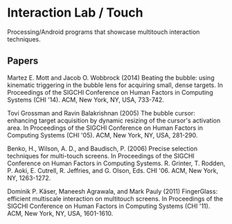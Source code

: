 # Interaction Lab / Touch

Processing/Android programs that showcase multitouch interaction techniques.

## Papers

Martez E. Mott and Jacob O. Wobbrock (2014) Beating the bubble: using kinematic triggering in the bubble lens for acquiring small, dense targets. In Proceedings of the SIGCHI Conference on Human Factors in Computing Systems (CHI '14). ACM, New York, NY, USA, 733-742.

Tovi Grossman and Ravin Balakrishnan (2005) The bubble cursor: enhancing target acquisition by dynamic resizing of the cursor's activation area. In Proceedings of the SIGCHI Conference on Human Factors in Computing Systems (CHI '05). ACM, New York, NY, USA, 281-290.

Benko, H., Wilson, A. D., and Baudisch, P. (2006) Precise selection techniques for multi-touch screens. In Proceedings of the SIGCHI Conference on Human Factors in Computing Systems. R. Grinter, T. Rodden, P. Aoki, E. Cutrell, R. Jeffries, and G. Olson, Eds. CHI '06. ACM, New York, NY, 1263-1272. 

Dominik P. Käser, Maneesh Agrawala, and Mark Pauly (2011) FingerGlass: efficient multiscale interaction on multitouch screens. In Proceedings of the SIGCHI Conference on Human Factors in Computing Systems (CHI '11). ACM, New York, NY, USA, 1601-1610. 
